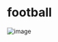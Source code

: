 # football

![image](https://user-images.githubusercontent.com/8890/67571246-cc084e80-f733-11e9-9673-7dadfb074a1a.png)
